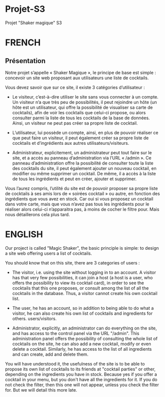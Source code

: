 # Projet-S3
Projet "Shaker magique" S3


# FRENCH

## Présentation

Notre projet s’appelle « Shaker Magique », le principe de base est simple : concevoir un site
web proposant aux utilisateurs une liste de cocktails.

Vous devez savoir que sur ce site, il existe 3 catégories d’utilisateur :
* Le visiteur, c’est-à-dire utiliser le site sans vous connecter à un compte. Un visiteur n’a
que très peu de possibilités, il peut rejoindre un hôte (un hôte est un utilisateur, qui offre
la possibilité de visualiser sa carte de cocktails), afin de voir les cocktails que celui-ci
propose, ou alors consulter parmi la liste de tous les cocktails de la base de données. Ainsi,
un visiteur ne peut pas créer sa propre liste de cocktail.

 * L’utilisateur, lui possède un compte, ainsi, en plus de pouvoir réaliser ce que peut faire un
visiteur, il peut également créer sa propre liste de cocktails et d’ingrédients aux autres
utilisateurs/visiteurs.

 * Administrateur, explicitement, un administrateur peut tout faire sur le site, et a accès au
panneau d’administration via l’URL « /admin ». Ce panneau d’administration offre la
possibilité de consulter toute la liste des cocktails du site, il peut également ajouter un
nouveau cocktail, en modifier ou même supprimer un cocktail. De même, il a accès à la
liste de tous les ingrédients et peut en créer, ajouter et supprimer.


Vous l’aurez compris, l’utilité du site est de pouvoir proposer sa propre liste de cocktails à ses
amis lors de « soirées cocktail » ou autre, en fonction des ingrédients que vous avez en stock. Car oui
si vous proposez un cocktail dans votre carte, mais que vous n’avez pas tous les ingrédients pour le
réaliser alors celui-ci n’apparaitra pas, à moins de cocher le filtre pour. Mais nous détaillerons cela plus
tard.


# ENGLISH

Our project is called "Magic Shaker", the basic principle is simple: to design a site
web offering users a list of cocktails.

You should know that on this site, there are 3 categories of users :
* The visitor, i.e. using the site without logging in to an account. A visitor has
that very few possibilities, it can join a host (a host is a user, who offers
the possibility to view its cocktail card), in order to see the cocktails that this one
proposes, or consult among the list of all the cocktails in the database. Thus,
a visitor cannot create his own cocktail list.

 * The user, he has an account, so in addition to being able to do what a
visitor, he can also create his own list of cocktails and ingredients for others.
users/visitors.

 * Administrator, explicitly, an administrator can do everything on the site, and has access to the
control panel via the URL "/admin". This administration panel offers the
possibility of consulting the whole list of cocktails on the site, he can also add a
new cocktail, modify or even delete a cocktail. Similarly, he has access to the
list of all ingredients and can create, add and delete them.

You will have understood it, the usefulness of the site is to be able to propose its own list of cocktails to its
friends at "cocktail parties" or other, depending on the ingredients you have in stock. Because yes
if you offer a cocktail in your menu, but you don't have all the ingredients for it.
If you do not check the filter, then this one will not appear, unless you check the filter for. But we will detail this more
late.
